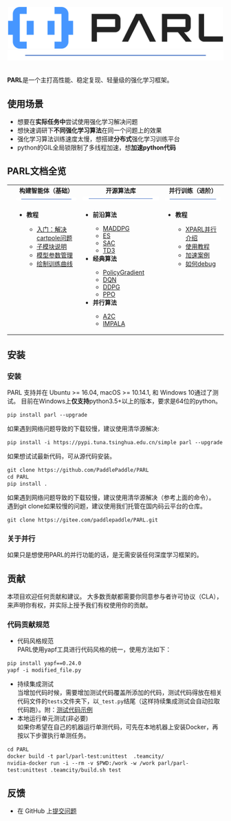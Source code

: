 <p align="center">
<img src="../../.github/PARL-logo.png" width="500"/>
<img src="../images/bar.png"/>
</p>

<br>**PARL**是一个主打高性能、稳定复现、轻量级的强化学习框架。<br>


## 使用场景
- 想要在**实际任务中**尝试使用强化学习解决问题
- 想快速调研下**不同强化学习算法**在同一个问题上的效果
- 强化学习算法训练速度太慢，想搭建**分布式**强化学习训练平台
- python的GIL全局锁限制了多线程加速，想**加速python代码**


## PARL文档全览
<table>
  <tbody>
    <tr align="center" valign="bottom">
    <td>
      </td>
      <td>
        <b>构建智能体（基础）</b>
        <img src="../images/bar.png"/>
      </td>
      <td>
        <b>开源算法库</b>
        <img src="../images/bar.png"/>
      </td>
      <td>
        <b>并行训练（进阶）</b>
        <img src="../images/bar.png"/>
      </td>
    </tr>
    </tr>
    <tr valign="top">
    <td align="center" valign="middle">
      </td>
      <td>
        <ul>
        <li><b>教程</b></li>
           <ul>
          <li><a href="tutorial/quick_start.md">入门：解决cartpole问题</a></li>
          <li><a href="tutorial/module.md">子模块说明</a></li>
          <li><a href="tutorial/param.md">模型参数管理</a></li>
          <li><a href="tutorial/summary.md">绘制训练曲线</a></li>
           </ul>
        </ul>
      </td>
      <td align="left" >
        <ul>
          <li><b>前沿算法</b></li>
            <ul>
              <li><a href="https://github.com/PaddlePaddle/PARL/tree/CN_docs/examples/MADDPG">MADDPG</a></li>
              <li><a href="https://github.com/PaddlePaddle/PARL/blob/CN_docs/examples/ES">ES</a></li>
              <li><a href="https://github.com/PaddlePaddle/PARL/blob/CN_docs/examples/SAC">SAC</a></li>
              <li><a href="https://github.com/PaddlePaddle/PARL/blob/CN_docs/examples/TD3">TD3</a></li>
            </ul>
          <li><b>经典算法</b></li>
            <ul>
              <li><a href="https://github.com/PaddlePaddle/PARL/blob/CN_docs/examples/QuickStart">PolicyGradient</a></li>
              <li><a href="https://github.com/PaddlePaddle/PARL/blob/CN_docs/examples/DQN">DQN</a></li>
            <li><a href="https://github.com/PaddlePaddle/PARL/blob/CN_docs/examples/DDPG">DDPG</a></li>
            <li><a href="https://github.com/PaddlePaddle/PARL/blob/CN_docs/examples/PPO">PPO</a></li>
            </ul>
          <li><b>并行算法</b></li>
            <ul>
              <li><a href="https://github.com/PaddlePaddle/PARL/blob/CN_docs/examples/A2C">A2C</a></li>
            <li><a href="https://github.com/PaddlePaddle/PARL/tree/CN_docs/examples/IMPALA">IMPALA</a></li>
            </ul>
        </ul>
      </td>
      <td>
      <ul>
        <li><b>教程</b></li>
            <ul><li><a href="xparl/introduction.md">XPARL并行介绍</a></li>
            <li><a href="xparl/tutorial.md">使用教程</a></li>
            <li><a href="xparl/example.md">加速案例</a></li>
            <li><a href="xparl/debug.md">如何debug</a></li>
            </ul>
      </td>
    </tr>
  </tbody>
  
</table>

## **安装**

### **安装**
PARL 支持并在 Ubuntu >= 16.04, macOS >= 10.14.1, 和 Windows 10通过了测试。 目前在Windows上**仅支持**python3.5+以上的版本，要求是64位的python。

```shell
pip install parl --upgrade
```
如果遇到网络问题导致的下载较慢，建议使用清华源解决:
```shell
pip install -i https://pypi.tuna.tsinghua.edu.cn/simple parl --upgrade
```

如果想试试最新代码，可从源代码安装。
```shell
git clone https://github.com/PaddlePaddle/PARL
cd PARL
pip install .
```
如果遇到网络问题导致的下载较慢，建议使用清华源解决（参考上面的命令）。<br>
遇到git clone如果较慢的问题，建议使用我们托管在国内码云平台的仓库。
```shell
git clone https://gitee.com/paddlepaddle/PARL.git
```

### **关于并行**

如果只是想使用PARL的并行功能的话，是无需安装任何深度学习框架的。


## 贡献
本项目欢迎任何贡献和建议。 大多数贡献都需要你同意参与者许可协议（CLA），来声明你有权，并实际上授予我们有权使用你的贡献。
### 代码贡献规范
- 代码风格规范<br>
PARL使用yapf工具进行代码风格的统一，使用方法如下：
```shell
pip install yapf==0.24.0
yapf -i modified_file.py
```
- 持续集成测试<br>
当增加代码时候，需要增加测试代码覆盖所添加的代码，测试代码得放在相关代码文件的`tests`文件夹下，以`_test.py`结尾（这样持续集成测试会自动拉取代码跑）。附：[测试代码示例](../../parl/tests/import_test.py)
- 本地运行单元测试(非必要)<br>
如果你希望在自己的机器运行单测代码，可先在本地机器上安装Docker，再按以下步骤执行单测任务。
```
cd PARL
docker build -t parl/parl-test:unittest  .teamcity/
nvidia-docker run -i --rm -v $PWD:/work -w /work parl/parl-test:unittest .teamcity/build.sh test
```

## 反馈
- 在 GitHub 上[提交问题](https://github.com/PaddlePaddle/PARL/issues)
